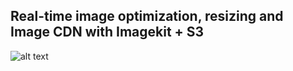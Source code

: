 ## Real-time image optimization, resizing and Image CDN with Imagekit + S3
![alt text](https://i.imgur.com/KOS3WYv.jpg)
